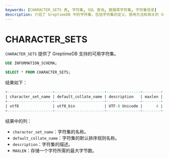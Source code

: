 ```yaml
---
keywords: [CHARACTER_SETS 表, 字符集, SQL 查询, 数据库字符集, 字符集信息]
description: 介绍了 GreptimeDB 中的字符集，包括字符集的定义、使用方法和相关的 SQL 查询示例。
---
```


# CHARACTER_SETS

`CHARACTER_SETS` 提供了 GreptimeDB 支持的可用字符集。

```sql
USE INFORMATION_SCHEMA;

SELECT * FROM CHARACTER_SETS;
```

结果如下：

```sql
+--------------------+----------------------+---------------+--------+
| character_set_name | default_collate_name | description   | maxlen |
+--------------------+----------------------+---------------+--------+
| utf8               | utf8_bin             | UTF-8 Unicode |      4 |
+--------------------+----------------------+---------------+--------+
```

结果中的列：

* `character_set_name`：字符集的名称。
* `default_collate_name`：字符集的默认排序规则名称。
* `description`：字符集的描述。
* `MAXLEN`：存储一个字符所需的最大字节数。
